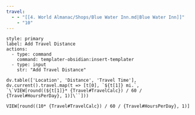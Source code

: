 ```yaml
---
travel:
  - - "[[4. World Almanac/Shops/Blue Water Inn.md|Blue Water Inn]]"
    - "10"
---
```

```meta-bind-button
style: primary
label: Add Travel Distance
actions:
  - type: command
    command: templater-obsidian:insert-templater
  - type: input
    str: "Add Travel Distance"
```

```dataviewjs
dv.table(['Location', 'Distance', 'Travel Time'], dv.current().travel.map(t => [t[0], `${t[1]} mi.`, `\`VIEW[round((${t[1]}* {Travel#TravelCalc}) / 60 / {Travel#HoursPerDay}, 1)]\``]))
```

`VIEW[round((10* {Travel#TravelCalc}) / 60 / {Travel#HoursPerDay}, 1)]`